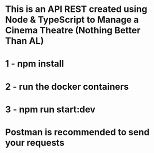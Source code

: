 # This is an API REST created using Node & TypeScript to Manage a Cinema Theatre (Nothing Better Than AL)

# 1 - npm install
# 2 - run the docker containers
# 3 - npm run start:dev

# Postman is recommended to send your requests
